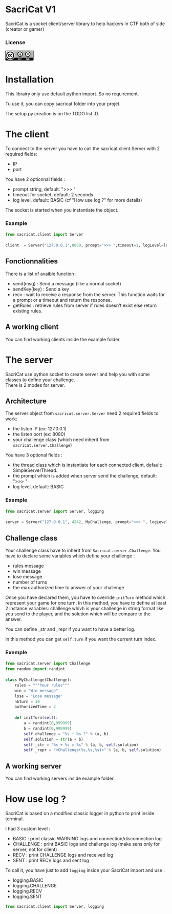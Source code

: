 # SacriCat V1

SacriCat is a socket client/server library to help hackers in CTF both of side (creator or gamer)

### License

![Creative Common BY-NC](https://github.com/Sacriyana/SacriCat/raw/master/license.png)

# Installation

This librairy only use default python import. So no requirement.

Tu use it, you can copy sacricat folder into your projet.

The setup.py creation is on the TODO list :D.

# The client

To connect to the server you have to call the sacricat.client.Server with 2 required fields:
- IP 
- port

You have 2 optionnal fields :
- prompt string, default: ">>> "
- timeout for socket, default: 2 seconds.
- log level, default: BASIC (cf "How use log ?" for more details)

The socket is started when you instantiate the object.

### Example

```python
from sacricat.client import Server

client  = Server('127.0.0.1',8080, prompt=">>> ",timeout=1, logLevel=logging.BASIC)
```

## Fonctionnalities

There is a list of avaible function :
- send(msg) : Send a message (like a normal socket)
- sendKey(key) : Send a key
- recv : wait to receive a response from the server. This function waits for a prompt or a timeout and return the response.
- getRules : retrieve rules from server if rules doesn't exist else return existing rules.

## A working client

You can find working clients inside the example folder.


# The server

SacriCat use python socket to create server and help you with some classes to define your challenge.  
There is 2 modes for server.

## Architecture

The server object from `sacricat.server.Server` need 2 required fields to work:
- the listen IP (ex: 127.0.0.1)
- the listen port (ex: 8080)
- your challenge class (which need inherit from `sacricat.server.Challenge`)

You have 3 optional fields :
- the thread class which is instantiate for each connected client, default: SimpleServerThread.
- the prompt which is added when server send the challenge, default: ">>> "
- log level, default: BASIC


### Example

```python
from sacricat.server import Server, logging

server = Server("127.0.0.1", 4242, MyChallenge, prompt=">>> ", logLevel=logging.BASIC)
```

## Challenge class

Your challenge class have to inherit from `Sacricat.server.Challenge`.
You have to declare some variables which define your challenge :
- rules message
- win message
- lose message
- number of turns
- the max authorized time to answer of your challenge

Once you have declared them, you have to override `initTurn` method which represent your game for one turn.
In this method, you have to define at least 2 instance variables: challenge whivh is your challenge in string format like you send to the player, and the solution which will be compare to the answer.

You can define \_str and \_repr if you want to have a better log.

In this method you can get `self.turn` if you want the current turn index.

### Exemple
```python
from sacricat.server import Challenge
from random import randint

class MyChallenge(Challenge):
    rules = """Your rules"""
    win = "Win message"
    lose = "Lose message"
    nbTurn = 10
    authorizedTime = 2

    def initTurn(self):
        a = randint(0,999999)
        b = randint(0,999999)
        self.challenge = "%s + %s ?" % (a, b)
        self.solution = str(a + b)
        self._str = "%s + %s = %s" % (a, b, self.solution)
        self._repr = "<Challenge(%s,%s,%s)>" % (a, b, self.solution)
```

## A working server

You can find working servers inside example folder.

# How use log ?

SacriCat is based on a modified classic logger in python to print inside terminal.

I had 3 custom level :
- BASIC : print classic WARNING logs and connection/disconnection log
- CHALLENGE : print BASIC logs and challenge log (make sens only for server, not for client)
- RECV : print CHALLENGE logs and received log
- SENT : print RECV logs and sent log

To call it, you have just to add `logging` inside your SacriCat import and use :
- logging.BASIC
- logging.CHALLENGE
- logging.RECV
- logging.SENT

```python
from sacricat.client import Server, logging
```